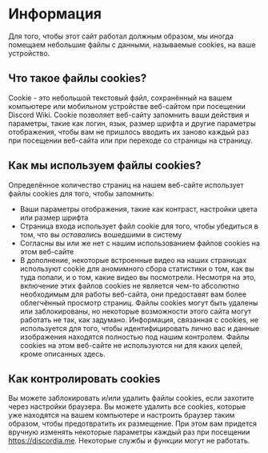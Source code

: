 <!-- TITLE: Политика использования файлов cookies -->
<!-- SUBTITLE: Политика использования файлов cookies для соблюдения регламента ЕС -->

# Информация
Для того, чтобы этот сайт работал должным образом, мы иногда помещаем небольшие файлы с данными, называемые cookies, на ваше устройство.

## Что такое файлы cookies?

Cookie - это небольшой текстовый файл, сохранённый на вашем компьютере или мобильном устройстве веб-сайтом при посещении Discord Wiki. Cookie позволяет веб-сайту запомнить ваши действия и параметры, такие как логин, язык, размер шрифта и другие параметры отображения, чтобы вам не пришлось вводить их заново каждый раз при посещении веб-сайта или при переходе со страницы на страницу.

## Как мы используем файлы cookies?

Определённое количество страниц на нашем веб-сайте использует файлы cookies для того, чтобы запомнить:

* Ваши параметры отображения, такие как контраст, настройки цвета или размер шрифта
* Страница входа использует файл cookie для того, чтобы убедиться в том, что вы *оставались* вошедшими в систему
* Согласны вы или же нет с нашим использованием файлов cookies на этом веб-сайте
* В дополнение, некоторые встроенные видео на наших страницах используют cookie для аномимного сбора статистики о том, как вы туда попали, и о том, какие видео вы посмотрели. Несмотря на это, включение этих файлов cookies не является чем-то абсолютно необходимым для работы веб-сайта, они предоставят вам более облегчённый просмотр страниц. Файлы cookies могут быть удалены или заблокированы, но некоторые возможности этого сайта могут работать не так, как задумано. Информация, связанная c cookies, не используется для того, чтобы идентифицировать лично вас и данные изображения находятся полностью под нашим контролем. Файлы cookies на этом веб-сайте не используются ни для каких целей, кроме описанных здесь.
## Как контролировать cookies

Вы можете заблокировать и/или удалить файлы cookies, если захотите через настройки браузера. Вы можете удалить все cookies, которые уже находятся на вашем компьютере и настроить браузер таким образом, чтобы предотвратить их размещение. При этом вам придется вручную изменять некоторые параметры каждый раз при посещении https://discordia.me. Некоторые службы и функции могут не работать.